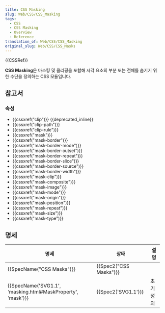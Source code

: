 ```yaml
---
title: CSS Masking
slug: Web/CSS/CSS_Masking
tags:
  - CSS
  - CSS Masking
  - Overview
  - Reference
translation_of: Web/CSS/CSS_Masking
original_slug: Web/CSS/CSS_Masks
---
```

{{CSSRef}}

**CSS Masking**은 마스킹 및 클리핑을 포함해 시각 요소의 부분 또는 전체를 숨기기 위한 수단을 정의하는 CSS 모듈입니다.

## 참고서

### 속성

- {{cssxref("clip")}} {{deprecated_inline}}
- {{cssxref("clip-path")}}
- {{cssxref("clip-rule")}}
- {{cssxref("mask")}}
- {{cssxref("mask-border")}}
- {{cssxref("mask-border-mode")}}
- {{cssxref("mask-border-outset")}}
- {{cssxref("mask-border-repeat")}}
- {{cssxref("mask-border-slice")}}
- {{cssxref("mask-border-source")}}
- {{cssxref("mask-border-width")}}
- {{cssxref("mask-clip")}}
- {{cssxref("mask-composite")}}
- {{cssxref("mask-image")}}
- {{cssxref("mask-mode")}}
- {{cssxref("mask-origin")}}
- {{cssxref("mask-position")}}
- {{cssxref("mask-repeat")}}
- {{cssxref("mask-size")}}
- {{cssxref("mask-type")}}

## 명세

| 명세                                                                             | 상태                         | 설명      |
| -------------------------------------------------------------------------------- | ---------------------------- | --------- |
| {{SpecName("CSS Masks")}}                                                 | {{Spec2("CSS Masks")}} |           |
| {{SpecName('SVG1.1', 'masking.html#MaskProperty', 'mask')}} | {{Spec2('SVG1.1')}}     | 초기 정의 |
